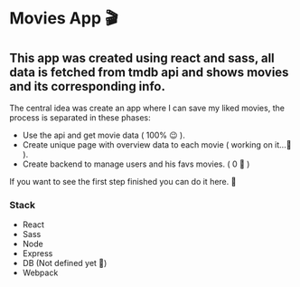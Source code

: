 # Movies App 🎬

## This app was created using react and sass, all data is fetched from tmdb api and shows movies and its corresponding info.

The central idea was create an app where I can save my liked movies, the process is separated in these phases:

- Use the api and get movie data ( 100% 😉 ).
- Create unique page with overview data to each movie ( working on it...🔨 ).
- Create backend to manage users and his favs movies. ( 0 🤔 )

If you want to see the first step finished you can do it here. 👀

### Stack

- React
- Sass
- Node
- Express
- DB (Not defined yet 🤔)
- Webpack
